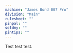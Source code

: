 ```yaml
---
machine: "James Bond 007 Pro"
division: "Main"
rulesheet: ""
pinpal: ""
soldmy: ""
pintips: ""
---
```


Test test test.